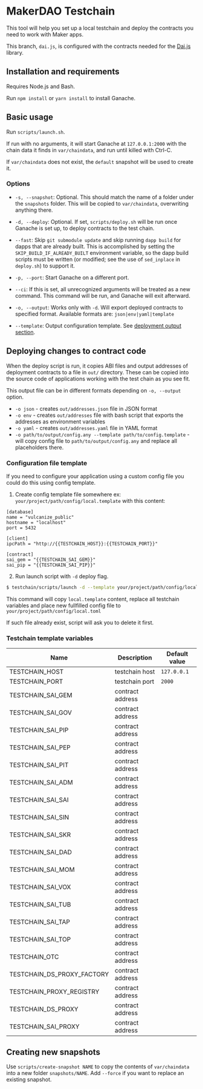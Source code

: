 # MakerDAO Testchain

This tool will help you set up a local testchain and deploy the contracts you need to work with Maker apps.

This branch, `dai.js`, is configured with the contracts needed for the [Dai.js](https://github.com/makerdao/dai.js) library.

## Installation and requirements

Requires Node.js and Bash.

Run `npm install` or `yarn install` to install Ganache.

## Basic usage

Run `scripts/launch.sh`.

If run with no arguments, it will start Ganache at `127.0.0.1:2000` with the chain data it finds in `var/chaindata`, and run until killed with Ctrl-C.

If `var/chaindata` does not exist, the `default` snapshot will be used to create it.

### Options

* `-s, --snapshot`: Optional. This should match the name of a folder under the `snapshots` folder. This will be copied to `var/chaindata`, overwriting anything there.

* `-d, --deploy`: Optional. If set, `scripts/deploy.sh` will be run once Ganache is set up, to deploy contracts to the test chain.

* `--fast`: Skip `git submodule update` and skip running `dapp build` for dapps that are already built. This is accomplished by setting the `SKIP_BUILD_IF_ALREADY_BUILT` environment variable, so the dapp build scripts must be written (or modified; see the use of `sed_inplace` in `deploy.sh`) to support it.

* `-p, --port`: Start Ganache on a different port.

* `--ci`: If this is set, all unrecognized arguments will be treated as a new command. This command will be run, and Ganache will exit afterward.

* `-o, --output`: Works only with `-d`. Will export deployed contracts to specified format. Available formats are: `json|env|yaml|template`

* `--template`: Output configuration template. See [deployment output section](#deploying-changes-to-contract-code).

## Deploying changes to contract code

When the deploy script is run, it copies ABI files and output addresses of deployment contracts to a file in `out/` directory. These can be copied into the source code of applications working with the test chain as you see fit.

This output file can be in different formats depending on `-o, --output` option.

 * `-o json` - creates `out/addresses.json` file in JSON format
 * `-o env` - creates `out/addresses` file with bash script that exports the addresses as environment variables
 * `-o yaml` - creates `out/addresses.yaml` file in YAML format
 * `-o path/to/output/config.any --template path/to/config.template` - will copy config file to `path/to/output/config.any` and replace all placeholders there.

### Configuration file template

If you need to configure your application using a custom config file you could do this using config template.

1. Create config template file somewhere ex: `your/project/path/config/local.template` with this content:
```
[database]
name = "vulcanize_public"
hostname = "localhost"
port = 5432

[client]
ipcPath = "http://{{TESTCHAIN_HOST}}:{{TESTCHAIN_PORT}}"

[contract]
sai_gem = "{{TESTCHAIN_SAI_GEM}}"
sai_pip = "{{TESTCHAIN_SAI_PIP}}"
```

2. Run launch script with `-d` deploy flag. 

```bash
$ testchain/scripts/launch -d --template your/project/path/config/local.template -o your/project/path/config/local.toml
```

This command will copy `local.template` content, replace all testchain variables and place new fullfilled config file to `your/project/path/config/local.toml`

If such file already exist, script will ask you to delete it first.

### Testchain template variables

| Name | Description | Default value |
| ---- | ----------- | ------------- |
| TESTCHAIN_HOST | testchain host | `127.0.0.1`  |
| TESTCHAIN_PORT | testchain port | `2000` |
| TESTCHAIN_SAI_GEM | contract address |  |
| TESTCHAIN_SAI_GOV | contract address |  |
| TESTCHAIN_SAI_PIP | contract address |  |
| TESTCHAIN_SAI_PEP | contract address |  |
| TESTCHAIN_SAI_PIT | contract address |  |
| TESTCHAIN_SAI_ADM | contract address |  |
| TESTCHAIN_SAI_SAI | contract address |  |
| TESTCHAIN_SAI_SIN | contract address |  |
| TESTCHAIN_SAI_SKR | contract address |  |
| TESTCHAIN_SAI_DAD | contract address |  |
| TESTCHAIN_SAI_MOM | contract address |  |
| TESTCHAIN_SAI_VOX | contract address |  |
| TESTCHAIN_SAI_TUB | contract address |  |
| TESTCHAIN_SAI_TAP | contract address |  |
| TESTCHAIN_SAI_TOP | contract address |  |
| TESTCHAIN_OTC | contract address |  |
| TESTCHAIN_DS_PROXY_FACTORY | contract address |  |
| TESTCHAIN_PROXY_REGISTRY | contract address |  |
| TESTCHAIN_DS_PROXY | contract address |  |
| TESTCHAIN_SAI_PROXY | contract address |  |

## Creating new snapshots

Use `scripts/create-snapshot NAME` to copy the contents of `var/chaindata` into a new folder `snapshots/NAME`. Add `--force` if you want to replace an existing snapshot.
